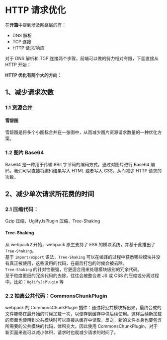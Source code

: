 # HTTP 请求优化

在**开篇**中提到涉及网络层的有：

- DNS 解析
- TCP 连接
- HTTP 请求/响应

对于 DNS 解析和 TCP 连接两个步骤，前端可以做的努力相对有限，下面直接从 HTTP 开始：

**HTTP 优化有两个大的方向：**

## 1、减少请求次数

### 1.1 资源合并

#### 雪碧图

雪碧图是将多个小图标合并在一张图中，从而减少图片资源请求数量的一种优化方案。

### 1.2 图片 Base64

Base64 是一种用于传输 8Bit 字节码的编码方式，通过对图片进行 Base64 编码，我们可以直接将编码结果写入 HTML 或者写入 CSS，从而减少 HTTP 请求的次数。

## 2、减少单次请求所花费的时间

### 2.1 压缩代码：

Gzip 压缩，UglifyJsPlugin 压缩，Tree-Shaking

#### Tree-Shaking

从 webpack2 开始，webpack 原生支持了 ES6 的模块系统，并基于此推出了 `Tree-Shaking`。  
基于 `import/export` 语法，`Tree-Shaking` 可以在编译的过程中获悉哪些模块并没有真正被使用，这些没用的代码，在最后打包的时候会被去除。  
`Tree-Shaking` 的针对性很强，它更适合用来处理模块级别的冗余代码。  
至于粒度更细的冗余代码的去除，往往会被整合进 JS 或 CSS 的压缩或分离过程中。比如：`UglifyJsPlugin` 等

### 2.2 抽离公共代码：CommonsChunkPlugin

webpack 的 CommonsChunkPlugin 插件：通过将公共模块拆出来，最终合成的文件能够在最开始的时候加载一次，以便存到缓存中供后续使用。这样后续新加载的页面也使用到公共模块时可以直接从缓存中读取，反之，新的文件本身也要包含所需要的公共模块的代码，体积变大。因此使用 CommonsChunkPlugin，对于新页面来说可以减小体积，请求时也就减少请求的时间了。
